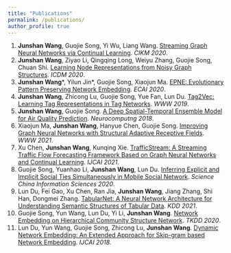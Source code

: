 ```yaml
---
title: "Publications"
permalink: /publications/
author_profile: true
---
```


1. **Junshan Wang**, Guojie Song, Yi Wu, Liang Wang. [Streaming Graph Neural Networks via Continual Learning](https://dl.acm.org/doi/abs/10.1145/3340531.3411963). *CIKM 2020*.
2. **Junshan Wang**, Ziyao Li, Qingqing Long, Weiyu Zhang, Guojie Song, Chuan Shi. [Learning Node Representations from Noisy Graph Structures](https://arxiv.org/abs/2012.02434). *ICDM 2020*.
3. **Junshan Wang***, Yilun Jin*, Guojie Song, Xiaojun Ma. [EPNE: Evolutionary Pattern Preserving Network Embedding](https://arxiv.org/abs/2009.11510). *ECAI 2020*.
4. **Junshan Wang**, Zhicong Lu, Guojie Song, Yue Fan, Lun Du. [Tag2Vec: Learning Tag Representations in Tag Networks](https://dl.acm.org/citation.cfm?doid=3308558.3313622). *WWW 2019*. 
5. **Junshan Wang**, Guojie Song. [A Deep Spatial-Temporal Ensemble Model for Air Quality Prediction](https://www.sciencedirect.com/science/article/abs/pii/S0925231218307859). *Neurocomputng 2018*. 
6. Xiaojun Ma, **Junshan Wang**, Hanyue Chen, Guojie Song. [Improving Graph Neural Networks with Structural Adaptive Receptive Fields](https://dl.acm.org/doi/abs/10.1145/3442381.3449896). *WWW 2021*.
7. Xu Chen, **Junshan Wang**, Kunqing Xie. [TrafficStream: A Streaming Traffic Flow Forecasting Framework Based on Graph Neural Networks and Continual Learning](https://arxiv.org/abs/2106.06273). *IJCAI 2021*.
8. Guojie Song, Yuanhao Li, **Junshan Wang**, Lun Du. [Inferring Explicit and Implicit Social Ties Simultaneously in Mobile Social Network](http://scis.scichina.com/en/2020/149101.pdf). *Science China Information Sciences 2020*.
9.  Lun Du, Fei Gao, Xu Chen, Ran Jia, **Junshan Wang**, Jiang Zhang, Shi Han, Dongmei Zhang. [TabularNet: A Neural Network Architecture for Understanding Semantic Structures of Tabular Data](https://arxiv.org/abs/2106.03096). *KDD 2021*.
10. Guojie Song, Yun Wang, Lun Du, Yi Li, **Junshan Wang**. [Network Embedding on Hierarchical Community Structure Network](https://dl.acm.org/doi/abs/10.1145/3434747). *TKDD 2020*.
11. Lun Du, Yun Wang, Guojie Song, Zhicong Lu, **Junshan Wang**. [Dynamic Network Embedding: An Extended Approach for Skip-gram based Network Embedding](https://www.ijcai.org/proceedings/2018/0288.pdf). *IJCAI 2018*. 
